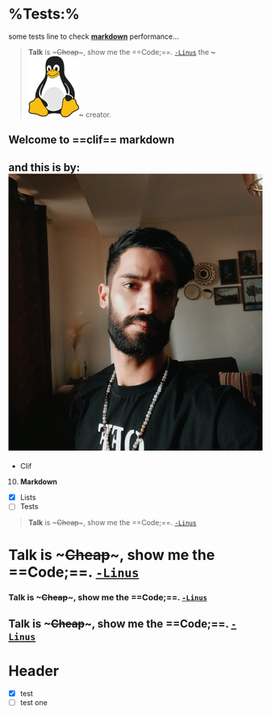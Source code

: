 
#  %__Tests__:% 

some tests line to check __[markdown](http://markdown.com)__ performance...

> **Talk** is ~~~~~Cheap~~~~~, show me the ==Code;==.  [`-Linus`](http://liunx.com)
the __~![Linux](tux.png)~__ creator.

## Welcome to ==**clif**== markdown
## and this is by: ![Hamed-Damavandi](hamed.jpg) 

- Clif
10. **Markdown**
- [x] Lists
- [ ] Tests

> **Talk** is ~~~~~Cheap~~~~~, show me the ==Code;==.  [`-Linus`](http://liunx.com)
# **Talk** is ~~~~~Cheap~~~~~, show me the ==Code;==.  [`-Linus`](http://liunx.com)
### **Talk** is ~~~~~Cheap~~~~~, show me the ==Code;==.  [`-Linus`](http://liunx.com)
## **Talk** is ~~~~~Cheap~~~~~, show me the ==Code;==.  [`-Linus`](http://liunx.com)

# Header 
- [x] test
- [ ] test one
